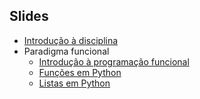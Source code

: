 Slides
------

- [Introdução à disciplina](https://docs.google.com/presentation/d/1SZ2F6yJBt_IIC4nx2LD4iThwgZKGbGDDIhKxgBlKrgw/export/pdf)
- Paradigma funcional
   - [Introdução à programação funcional](https://docs.google.com/presentation/d/14DYQmsCsAKoYhts82zVCZ9zQw6FngpiYPN8b5WiIzAw/export/pdf)
   - [Funções em Python](https://docs.google.com/presentation/d/1fRSxQ1PZtpTWznJULNtrfcrRvhclM8bJqkLi7OIt_jI/export/pdf)
   - [Listas em Python](https://docs.google.com/presentation/d/1RhujRyssNVkQc_W2r-OLAb8sVYSQe8MLTP1580bz4bA/export/pdf)
